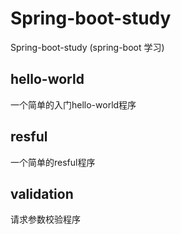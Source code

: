 # Spring-boot-study
Spring-boot-study (spring-boot 学习)
## hello-world
一个简单的入门hello-world程序
## resful
一个简单的resful程序
## validation
请求参数校验程序
## 
